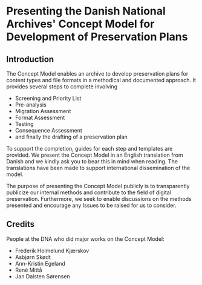 # Presenting the Danish National Archives' Concept Model for Development of Preservation Plans

## Introduction
The Concept Model enables an archive to develop preservation plans for content types and file formats in a methodical and documented approach. It provides several steps to complete involving

* Screening and Priority List
* Pre-analysis
* Migration Assessment
* Format Assessment
* Testing
* Consequence Assessment
* and finally the drafting of a preservation plan

To support the completion, guides for each step and templates are provided. We present the Concept Model in an English translation from Danish and we kindly ask you to bear this in mind when reading. The translations have been made to support international dissemination of the model.

The purpose of presenting the Concept Model publicly is to transparently publicize our internal methods and contribute to the field of digital preservation. Furthermore, we seek to enable discussions on the methods presented and encourage any Issues to be raised for us to consider.

## Credits
People at the DNA who did major works on the Concept Model:
* Frederik Holmelund Kjærskov
* Asbjørn Skødt
* Ann-Kristin Egeland
* René Mittå
* Jan Dalsten Sørensen
